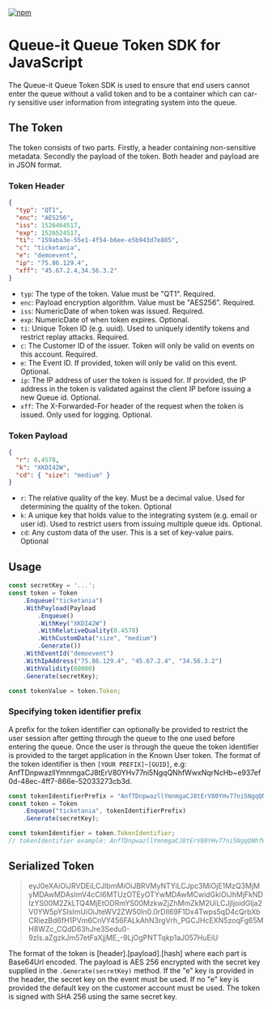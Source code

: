 [![npm](https://img.shields.io/npm/v/@queue-it/queue-token)](https://www.npmjs.com/package/@queue-it/queue-token)

# Queue-it Queue Token SDK for JavaScript

The Queue-it Queue Token SDK is used to ensure that end users cannot enter the queue without a valid token and to be a container which can car-ry sensitive user information from integrating system into the queue.

## The Token

The token consists of two parts. Firstly, a header containing non-sensitive metadata. Secondly the payload of the token.
Both header and payload are in JSON format.

### Token Header

```json
{
  "typ": "QT1",
  "enc": "AES256",
  "iss": 1526464517,
  "exp": 1526524517,
  "ti": "159aba3e-55e1-4f54-b6ee-e5b943d7e885",
  "c": "ticketania",
  "e": "demoevent",
  "ip": "75.86.129.4",
  "xff": "45.67.2.4,34.56.3.2"
}
```

- `typ`: The type of the token. Value must be "QT1". Required.
- `enc`: Payload encryption algorithm. Value must be "AES256". Required.
- `iss`: NumericDate of when token was issued. Required.
- `exp`: NumericDate of when token expires. Optional.
- `ti`: Unique Token ID (e.g. uuid). Used to uniquely identify tokens and restrict replay attacks. Required.
- `c`: The Customer ID of the issuer. Token will only be valid on events on this account. Required.
- `e`: The Event ID. If provided, token will only be valid on this event. Optional.
- `ip`: The IP address of user the token is issued for. If provided, the IP address in the token is validated against the client IP before issuing a new Queue id. Optional.
- `xff`: The X-Forwarded-For header of the request when the token is issued. Only used for logging. Optional.

### Token Payload

```json
{
  "r": 0.4578,
  "k": "XKDI42W",
  "cd": { "size": "medium" }
}
```

- `r`: The relative quality of the key. Must be a decimal value. Used for determining the quality of the token. Optional
- `k`: A unique key that holds value to the integrating system (e.g. email or user id). Used to restrict users from issuing multiple queue ids. Optional.
- `cd`: Any custom data of the user. This is a set of key-value pairs. Optional

## Usage

```javascript
const secretKey = '...';
const token = Token
    .Enqueue("ticketania")
    .WithPayload(Payload
        .Enqueue()
        .WithKey("XKDI42W")
        .WithRelativeQuality(0.4578)
        .WithCustomData("size", "medium")
        .Generate())
    .WithEventId("demoevent")
    .WithIpAddress("75.86.129.4", "45.67.2.4", "34.56.3.2")
    .WithValidity(60000)
    .Generate(secretKey);

const tokenValue = token.Token;
```

### Specifying token identifier prefix

A prefix for the token identifier can optionally be provided to restrict the user session after getting through the queue to the one used before entering the queue. Once the user is through the queue the token identifier is provided to the target application in the Known User token. The format of the token identifier is then `[YOUR PREFIX]~[GUID]`, e.g: AnfTDnpwazllYmnmgaCJ8tErV80YHv77ni5NgqQNhfWwxNqrNcHb~e937ef0d-48ec-4ff7-866e-52033273cb3d.

```javascript
const tokenIdentifierPrefix = "AnfTDnpwazllYmnmgaCJ8tErV80YHv77ni5NgqQNhfWwxNqrNcHb";
const token = Token
    .Enqueue("ticketania", tokenIdentifierPrefix)
    .Generate(secretKey);

const tokenIdentifier = token.TokenIdentifier;
// tokenIdentifier example: AnfTDnpwazllYmnmgaCJ8tErV80YHv77ni5NgqQNhfWwxNqrNcHb~e937ef0d-48ec-4ff7-866e-52033273cb3d
```

## Serialized Token

> eyJ0eXAiOiJRVDEiLCJlbmMiOiJBRVMyNTYiLCJpc3MiOjE1MzQ3MjMyMDAwMDAsImV4cCI6MTUzOTEyOTYwMDAwMCwidGkiOiJhMjFkNDIzYS00M2ZkLTQ4MjEtODRmYS00MzkwZjZhMmZkM2UiLCJjIjoidGlja2V0YW5pYSIsImUiOiJteWV2ZW50In0.0rDlI69F1Dx4Twps5qD4cQrbXbCRiezBd6fH1PVm6CnVY456FALkAhN3rgVrh_PGCJHcEXN5zoqFg65MH8WZc_CQdD63hJre3Sedu0-9zIs.aZgzkJm57etFaXjjME_-9LjOgPNTTqkp1aJ057HuEiU

The format of the token is [header].[payload].[hash] where each part is Base64Url encoded.
The payload is AES 256 encrypted with the secret key supplied in the `.Generate(secretKey)` method.
If the "e" key is provided in the header, the secret key on the event must be used.
If no "e" key is provided the default key on the customer account must be used.
The token is signed with SHA 256 using the same secret key.
